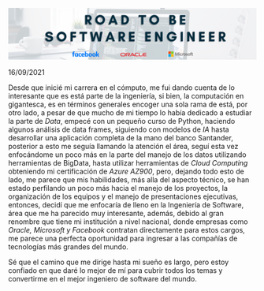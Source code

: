 <p align="center">
  <img src="portada.png" />
</p>

16/09/2021 

Desde que inicié mi carrera en el cómputo, me fui dando cuenta de lo interesante que es está parte de la ingeniería, si bien, la computación en gigantesca, es en términos generales encoger una sola rama de está, por otro lado, a pesar de que mucho de mi tiempo lo había dedicado a estudiar la parte de *Data*, empecé con un pequeño curso de Python, haciendo algunos análisis de data frames, siguiendo con modelos de *IA* hasta desarrollar una aplicación completa de la mano del banco Santander, posterior a esto me seguía llamando la atención el área, seguí esta vez enfocándome un poco más en la parte del manejo de los datos utilizando herramientas de BigData, hasta utilizar herramientas de *Cloud Computing* obteniendo mi certificación de *Azure AZ900*, pero, dejando todo esto de lado, me parece que mis habilidades, más alla del aspecto técnico, se han estado perfilando un poco más hacia el manejo de los proyectos, la organización de los equipos y el manejo de presentaciones ejecutivas, entonces, decidí que me enfocaría de lleno en la Ingeniería de Software, área que me ha parecido muy interesante, además, debido al gran renombre que tiene mi institución a nivel nacional, donde empresas como *Oracle, Microsoft y Facebook* contratan directamente para estos cargos, me parece una perfecta oportunidad para ingresar a las compañías de tecnologías más grandes del mundo.

Sé que el camino que me dirige hasta mi sueño es largo, pero estoy confiado en que daré lo mejor de mí para cubrir todos los temas y convertirme en el mejor ingeniero de software del mundo.